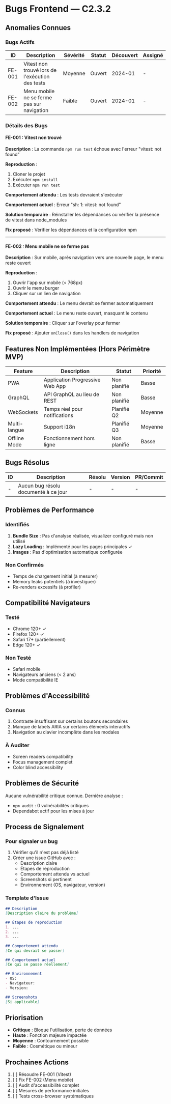 # Bugs Frontend — C2.3.2

## Anomalies Connues

### Bugs Actifs

| ID | Description | Sévérité | Statut | Découvert | Assigné |
|----|-------------|----------|--------|-----------|---------|
| FE-001 | Vitest non trouvé lors de l'exécution des tests | Moyenne | Ouvert | 2024-01 | - |
| FE-002 | Menu mobile ne se ferme pas sur navigation | Faible | Ouvert | 2024-01 | - |

### Détails des Bugs

#### FE-001 : Vitest non trouvé

**Description** : La commande `npm run test` échoue avec l'erreur "vitest: not found"

**Reproduction** :
1. Cloner le projet
2. Exécuter `npm install`
3. Exécuter `npm run test`

**Comportement attendu** : Les tests devraient s'exécuter

**Comportement actuel** : Erreur "sh: 1: vitest: not found"

**Solution temporaire** : Réinstaller les dépendances ou vérifier la présence de vitest dans node_modules

**Fix proposé** : Vérifier les dépendances et la configuration npm

---

#### FE-002 : Menu mobile ne se ferme pas

**Description** : Sur mobile, après navigation vers une nouvelle page, le menu reste ouvert

**Reproduction** :
1. Ouvrir l'app sur mobile (< 768px)
2. Ouvrir le menu burger
3. Cliquer sur un lien de navigation

**Comportement attendu** : Le menu devrait se fermer automatiquement

**Comportement actuel** : Le menu reste ouvert, masquant le contenu

**Solution temporaire** : Cliquer sur l'overlay pour fermer

**Fix proposé** : Ajouter `onClose()` dans les handlers de navigation

## Features Non Implémentées (Hors Périmètre MVP)

| Feature | Description | Statut | Priorité |
|---------|-------------|--------|----------|
| PWA | Application Progressive Web App | Non planifié | Basse |
| GraphQL | API GraphQL au lieu de REST | Non planifié | Basse |
| WebSockets | Temps réel pour notifications | Planifié Q2 | Moyenne |
| Multi-langue | Support i18n | Planifié Q3 | Moyenne |
| Offline Mode | Fonctionnement hors ligne | Non planifié | Basse |

## Bugs Résolus

| ID | Description | Résolu | Version | PR/Commit |
|----|-------------|--------|---------|-----------|
| - | Aucun bug résolu documenté à ce jour | - | - | - |

## Problèmes de Performance

### Identifiés

1. **Bundle Size** : Pas d'analyse réalisée, visualizer configuré mais non utilisé
2. **Lazy Loading** : Implémenté pour les pages principales ✓
3. **Images** : Pas d'optimisation automatique configurée

### Non Confirmés

- Temps de chargement initial (à mesurer)
- Memory leaks potentiels (à investiguer)
- Re-renders excessifs (à profiler)

## Compatibilité Navigateurs

### Testé
- Chrome 120+ ✓
- Firefox 120+ ✓
- Safari 17+ (partiellement)
- Edge 120+ ✓

### Non Testé
- Safari mobile
- Navigateurs anciens (< 2 ans)
- Mode compatibilité IE

## Problèmes d'Accessibilité

### Connus
1. Contraste insuffisant sur certains boutons secondaires
2. Manque de labels ARIA sur certains éléments interactifs
3. Navigation au clavier incomplète dans les modales

### À Auditer
- Screen readers compatibility
- Focus management complet
- Color blind accessibility

## Problèmes de Sécurité

Aucune vulnérabilité critique connue. Dernière analyse :
- `npm audit` : 0 vulnérabilités critiques
- Dependabot actif pour les mises à jour

## Process de Signalement

### Pour signaler un bug

1. Vérifier qu'il n'est pas déjà listé
2. Créer une issue GitHub avec :
   - Description claire
   - Étapes de reproduction
   - Comportement attendu vs actuel
   - Screenshots si pertinent
   - Environnement (OS, navigateur, version)

### Template d'Issue

```markdown
## Description
[Description claire du problème]

## Étapes de reproduction
1. ...
2. ...
3. ...

## Comportement attendu
[Ce qui devrait se passer]

## Comportement actuel
[Ce qui se passe réellement]

## Environnement
- OS: 
- Navigateur: 
- Version: 

## Screenshots
[Si applicable]
```

## Priorisation

- **Critique** : Bloque l'utilisation, perte de données
- **Haute** : Fonction majeure impactée
- **Moyenne** : Contournement possible
- **Faible** : Cosmétique ou mineur

## Prochaines Actions

1. [ ] Résoudre FE-001 (Vitest)
2. [ ] Fix FE-002 (Menu mobile)
3. [ ] Audit d'accessibilité complet
4. [ ] Mesures de performance initiales
5. [ ] Tests cross-browser systématiques